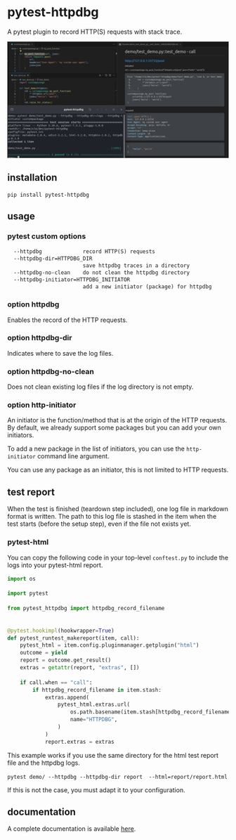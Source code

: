 # pytest-httpdbg

A pytest plugin to record HTTP(S) requests with stack trace.

![](ui.png)

## installation 

```
pip install pytest-httpdbg
```

## usage

### pytest custom options

```
  --httpdbg             record HTTP(S) requests
  --httpdbg-dir=HTTPDBG_DIR
                        save httpdbg traces in a directory
  --httpdbg-no-clean    do not clean the httpdbg directory
  --httpdbg-initiator=HTTPDBG_INITIATOR
                        add a new initiator (package) for httpdbg
```
### option httpdbg

Enables the record of the HTTP requests.

### option httpdbg-dir

Indicates where to save the log files.

### option httpdbg-no-clean

Does not clean existing log files if the log directory is not empty.

### option http-initiator

An initiator is the function/method that is at the origin of the HTTP requests. By default, we already support some packages but you can add your own initiators. 

To add a new package in the list of initiators, you can use the `http-initiator` command line argument.

You can use any package as an initiator, this is not limited to HTTP requests.

## test report

When the test is finished (teardown step included), one log file in markdown format is written. The path to this log file is stashed in the item when the test starts (before the setup step), even if the file not exists yet.

### pytest-html

You can copy the following code in your top-level `conftest.py` to include the logs into your pytest-html report.

```python
import os

import pytest

from pytest_httpdbg import httpdbg_record_filename


@pytest.hookimpl(hookwrapper=True)
def pytest_runtest_makereport(item, call):
    pytest_html = item.config.pluginmanager.getplugin("html")
    outcome = yield
    report = outcome.get_result()
    extras = getattr(report, "extras", [])

    if call.when == "call":
        if httpdbg_record_filename in item.stash:
            extras.append(
                pytest_html.extras.url(
                    os.path.basename(item.stash[httpdbg_record_filename]),
                    name="HTTPDBG",
                )
            )
            report.extras = extras
```

This example works if you use the same directory for the html test report file and the httpdbg logs. 
 
 `pytest demo/ --httpdbg --httpdbg-dir report  --html=report/report.html`

If this is not the case, you must adapt it to your configuration.

## documentation

A complete documentation is available [here](https://httpdbg-docs.readthedocs.io/en/latest/pytest/).
